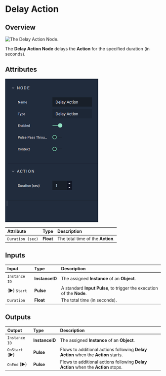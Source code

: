 # Delay Action

## Overview

![The Delay Action Node.](../../.gitbook/assets/node-delay-action-node.png.png)

The **Delay Action Node** delays the **Action** for the specified duration \(in seconds\).

## Attributes

![The Delay Action Node Attributes](../../.gitbook/assets/node-delay-action-attr.png)

| Attribute | Type | Description |
| :--- | :--- | :--- |
| `Duration (sec)` | **Float** | The total time of the **Action**. |

## Inputs

| Input | Type | Description |
| :--- | :--- | :--- |
| `Instance ID` | **InstanceID** | The assigned **Instance** of an **Object**. |
| \(►\) `Start` | **Pulse** | A standard **Input Pulse**, to trigger the execution of the **Node**. |
| `Duration` | **Float** | The total time \(in seconds\). |

## Outputs

| Output | Type | Description |
| :--- | :--- | :--- |
| `Instance ID` | **InstanceID** | The assigned **Instance** of an **Object**. |
| `OnStart` \(►\) | **Pulse** | Flows to additional actions following **Delay Action** when the **Action** starts. |
| `OnEnd` \(►\) | **Pulse** | Flows to additional actions following **Delay Action** when the **Action** stops. |

